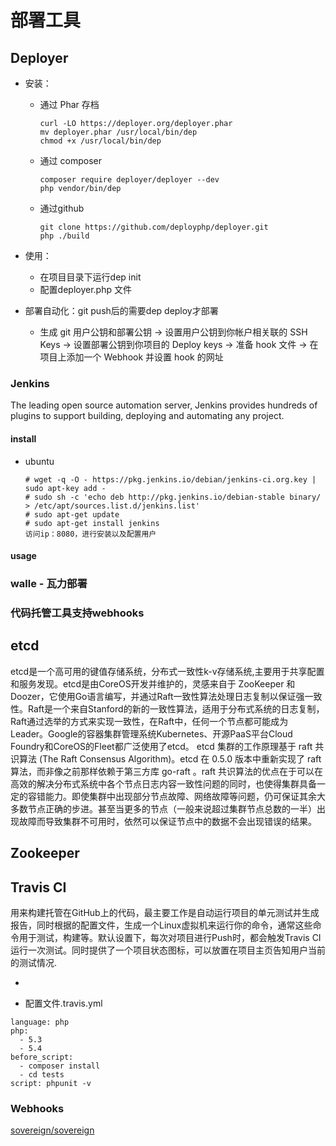 # 部署工具

## Deployer

- 安装：

  - 通过 Phar 存档

    ```
    curl -LO https://deployer.org/deployer.phar
    mv deployer.phar /usr/local/bin/dep
    chmod +x /usr/local/bin/dep
    ```

  - 通过 composer

    ```
    composer require deployer/deployer --dev
    php vendor/bin/dep
    ```

  - 通过github

    ```
    git clone https://github.com/deployphp/deployer.git
    php ./build
    ```

- 使用：

  - 在项目目录下运行dep init
  - 配置deployer.php 文件

- 部署自动化：git push后的需要dep deploy才部署

  - 生成 git 用户公钥和部署公钥 -> 设置用户公钥到你帐户相关联的 SSH Keys -> 设置部署公钥到你项目的 Deploy keys -> 准备 hook 文件 -> 在项目上添加一个 Webhook 并设置 hook 的网址

### Jenkins

The leading open source automation server, Jenkins provides hundreds of plugins to support building, deploying and automating any project.

#### install

- ubuntu

  ```
  # wget -q -O - https://pkg.jenkins.io/debian/jenkins-ci.org.key | sudo apt-key add -
  # sudo sh -c 'echo deb http://pkg.jenkins.io/debian-stable binary/ > /etc/apt/sources.list.d/jenkins.list'
  # sudo apt-get update
  # sudo apt-get install jenkins
  访问ip：8080，进行安装以及配置用户
  ```

#### usage

### walle - 瓦力部署

### 代码托管工具支持webhooks

## etcd

etcd是一个高可用的键值存储系统，分布式一致性k-v存储系统,主要用于共享配置和服务发现。etcd是由CoreOS开发并维护的，灵感来自于 ZooKeeper 和 Doozer，它使用Go语言编写，并通过Raft一致性算法处理日志复制以保证强一致性。Raft是一个来自Stanford的新的一致性算法，适用于分布式系统的日志复制，Raft通过选举的方式来实现一致性，在Raft中，任何一个节点都可能成为Leader。Google的容器集群管理系统Kubernetes、开源PaaS平台Cloud Foundry和CoreOS的Fleet都广泛使用了etcd。 etcd 集群的工作原理基于 raft 共识算法 (The Raft Consensus Algorithm)。etcd 在 0.5.0 版本中重新实现了 raft 算法，而非像之前那样依赖于第三方库 go-raft 。raft 共识算法的优点在于可以在高效的解决分布式系统中各个节点日志内容一致性问题的同时，也使得集群具备一定的容错能力。即使集群中出现部分节点故障、网络故障等问题，仍可保证其余大多数节点正确的步进。甚至当更多的节点（一般来说超过集群节点总数的一半）出现故障而导致集群不可用时，依然可以保证节点中的数据不会出现错误的结果。

## Zookeeper

## Travis CI

用来构建托管在GitHub上的代码，最主要工作是自动运行项目的单元测试并生成报告，同时根据的配置文件，生成一个Linux虚拟机来运行你的命令，通常这些命令用于测试，构建等。默认设置下，每次对项目进行Push时，都会触发Travis CI运行一次测试。同时提供了一个项目状态图标，可以放置在项目主页告知用户当前的测试情况.

-

- 配置文件.travis.yml

```
language: php
php:
  - 5.3
  - 5.4
before_script:
  - composer install
  - cd tests
script: phpunit -v
```

### Webhooks

[sovereign/sovereign](https://github.com/sovereign/sovereign)
